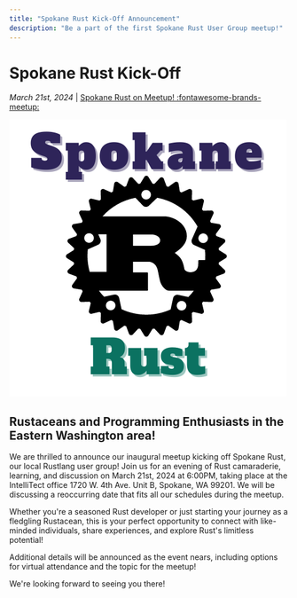 ```yaml
---
title: "Spokane Rust Kick-Off Announcement"
description: "Be a part of the first Spokane Rust User Group meetup!" 
---
```


<!-- index start -->

# Spokane Rust Kick-Off

_March 21st, 2024_ | [Spokane Rust on Meetup! :fontawesome-brands-meetup:](https://www.meetup.com/spokane-rust/)

![](../img/spokane_rust_launch.png)

## Rustaceans and Programming Enthusiasts in the Eastern Washington area!

We are thrilled to announce our inaugural meetup kicking off Spokane Rust, our local Rustlang user group! Join us for an evening of Rust camaraderie, learning, and discussion on March 21st, 2024 at 6:00PM, taking place at the IntelliTect office 1720 W. 4th Ave. Unit B, Spokane, WA 99201. We will be discussing a reoccurring date that fits all our schedules during the meetup.

Whether you're a seasoned Rust developer or just starting your journey as a fledgling Rustacean, this is your perfect opportunity to connect with like-minded individuals, share experiences, and explore Rust's limitless potential!

Additional details will be announced as the event nears, including options for virtual attendance and the topic for the meetup!

We're looking forward to seeing you there!

<!-- index end -->